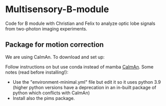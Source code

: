 # Multisensory-B-module
Code for B module with Christian and Felix to analyze optic lobe signals from two-photon imaging experiments.


## Package for motion correction
We are using CaImAn. To download and set up:

Follow instructions on but use conda instead of mamba [CaImAn](https://caiman.readthedocs.io/en/master/Installation.html#installing-caiman). Some notes (read before installing!):
- Use the "environment-minimal.yml" file but edit it so it uses python 3.9 (higher python versions have a deprecation in an in-built package of python which conflicts with CaImAn)
- Install also the pims package.

